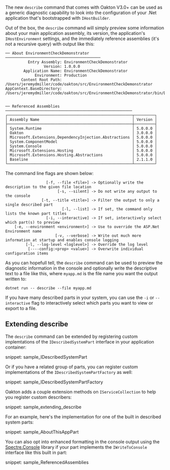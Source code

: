 <!--title:The "describe" command-->

The new `describe` command that comes with Oakton V3.0+ can be used as a generic diagnostic capability to look into the configuration of your .Net application that's bootstrapped with `IHostBuilder`. 

Out of the box, the `describe` command will simply preview some information about your main application assembly, its version, the application's `IHostEnvironment` settings, and the immediately reference assemblies (it's not a recursive query) with output like this:

```
── About EnvironmentCheckDemonstrator ──────────────────────────────────────────
          Entry Assembly: EnvironmentCheckDemonstrator
                 Version: 1.0.0.0
        Application Name: EnvironmentCheckDemonstrator
             Environment: Production
       Content Root Path: /Users/jeremydmiller/code/oakton/src/EnvironmentCheckDemonstrator
AppContext.BaseDirectory: /Users/jeremydmiller/code/oakton/src/EnvironmentCheckDemonstrator/bin/Debug/net5.0/


── Referenced Assemblies ────────────────────────────────────────────────────────
┌───────────────────────────────────────────────────────┬─────────┐
│ Assembly Name                                         │ Version │
├───────────────────────────────────────────────────────┼─────────┤
│ System.Runtime                                        │ 5.0.0.0 │
│ Oakton                                                │ 3.0.0.0 │
│ Microsoft.Extensions.DependencyInjection.Abstractions │ 5.0.0.0 │
│ System.ComponentModel                                 │ 5.0.0.0 │
│ System.Console                                        │ 5.0.0.0 │
│ Microsoft.Extensions.Hosting                          │ 5.0.0.0 │
│ Microsoft.Extensions.Hosting.Abstractions             │ 5.0.0.0 │
│ Baseline                                              │ 2.1.1.0 │
└───────────────────────────────────────────────────────┴─────────┘

```


The command line flags are shown below:

```
                  [-f, --file <file>] -> Optionally write the description to the given file location
                       [-s, --silent] -> Do not write any output to the console
                [-t, --title <title>] -> Filter the output to only a single described part
                         [-l, --list] -> If set, the command only lists the known part titles
                  [-i, --interactive] -> If set, interactively select which part(s) to preview
    [-e, --environment <environment>] -> Use to override the ASP.Net Environment name
                      [-v, --verbose] -> Write out much more information at startup and enables console logging
         [-l, --log-level <loglevel>] -> Override the log level
          [----config:<prop> <value>] -> Overwrite individual configuration items

```

As you can hopefull tell, the `describe` command can be used to preview the diagnostic information in the console and optionally write the descriptive text to a file like this, where `myapp.md` is the file name you want the output written to:

```
dotnet run -- describe --file myapp.md
```

If you have many described parts in your system, you can use the `-i` or `--interactive` flag to interactively select which parts you want to view or export to a file.

## Extending describe

The `describe` command can be extended by registering custom implemtations of the `IDescribedSystemPart` interface in your application container:

snippet: sample_IDescribedSystemPart

Or if you have a related group of parts, you can register custom implementations of the `IDescribedSystemPartFactory` as well:

snippet: sample_IDescribedSystemPartFactory

Oakton adds a couple extension methods on `IServiceCollection` to help you register custom describers:

snippet: sample_extending_describe

For an example, here's the implementation for one of the built in described system parts:

snippet: sample_AboutThisAppPart

You can also opt into enhanced formatting in the console output using the [Spectre.Console](https://spectresystems.github.io/spectre.console/) library if your part implements the `IWriteToConsole` interface like this built in part:

snippet: sample_ReferencedAssemblies



